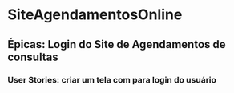 # SiteAgendamentosOnline

## Épicas: Login do Site de Agendamentos de consultas

### User Stories: criar um tela com para login do usuário
